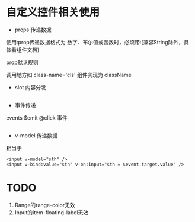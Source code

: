 
# 自定义控件相关使用


* props 传递数据


使用:prop传递数据格式为 数字、布尔值或函数时，必须带:(兼容String除外，具体看组件文档)


prop默认规则

调用地方如  class-name='cls'
组件实现为  className


* slot 内容分发

```
```


* 事件传递

events $emit @click 事件

```

```

* v-model 传递数据

相当于

```
<input v-model="sth" />
<input v-bind:value="sth" v-on:input="sth = $event.target.value" />
```

# TODO

1. Range的range-color无效
2. Input的item-floating-label无效
